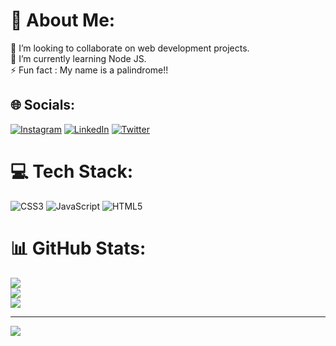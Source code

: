 # 💫 About Me:
👯 I’m looking to collaborate on web development projects.<br>🌱 I’m currently learning Node JS.<br>⚡ Fun fact : My name is a palindrome!!


## 🌐 Socials:
[![Instagram](https://img.shields.io/badge/Instagram-%23E4405F.svg?logo=Instagram&logoColor=white)](https://instagram.com/kheranaman08) [![LinkedIn](https://img.shields.io/badge/LinkedIn-%230077B5.svg?logo=linkedin&logoColor=white)](https://linkedin.com/in/naman-khera-282320235/) [![Twitter](https://img.shields.io/badge/Twitter-%231DA1F2.svg?logo=Twitter&logoColor=white)](https://twitter.com/Naman04364483) 

# 💻 Tech Stack:
![CSS3](https://img.shields.io/badge/css3-%231572B6.svg?style=for-the-badge&logo=css3&logoColor=white) ![JavaScript](https://img.shields.io/badge/javascript-%23323330.svg?style=for-the-badge&logo=javascript&logoColor=%23F7DF1E) ![HTML5](https://img.shields.io/badge/html5-%23E34F26.svg?style=for-the-badge&logo=html5&logoColor=white)
# 📊 GitHub Stats:
![](https://github-readme-stats.vercel.app/api?username=nmn03&theme=dark&hide_border=false&include_all_commits=false&count_private=false)<br/>
![](https://github-readme-streak-stats.herokuapp.com/?user=nmn03&theme=dark&hide_border=false)<br/>
![](https://github-readme-stats.vercel.app/api/top-langs/?username=nmn03&theme=dark&hide_border=false&include_all_commits=false&count_private=false&layout=compact)

---
[![](https://visitcount.itsvg.in/api?id=nmn03&icon=0&color=0)](https://visitcount.itsvg.in)
